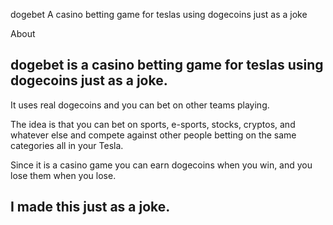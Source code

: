dogebet
A casino betting game for teslas using dogecoins just as a joke

About

dogebet is a casino betting game for teslas using dogecoins just as a joke.
---

It uses real dogecoins and you can bet on other teams playing.

The idea is that you can bet on sports, e-sports, stocks, cryptos, and whatever else and compete against other people betting on the same categories all in your Tesla.

Since it is a casino game you can earn dogecoins when you win, and you lose them when you lose.

I made this just as a joke.
---
